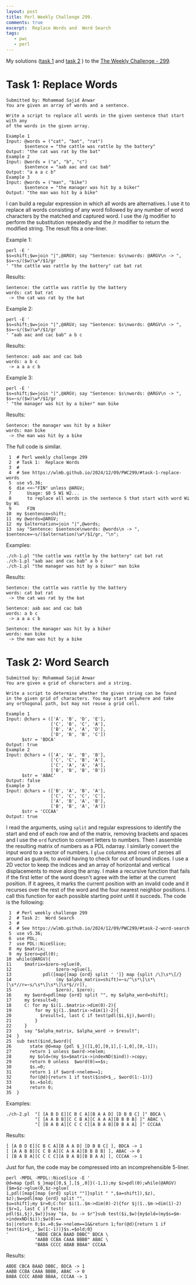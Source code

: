 ```yaml
---
layout: post
title: Perl Weekly Challenge 299.
comments: true
excerpt:  Replace Words and  Word Search
tags:
   - pwc
   - perl
---
```


My solutions
([task 1](https://github.com/wlmb/perlweeklychallenge-club/blob/master/challenge-299/wlmb/perl/ch-1.pl)
and
[task 2](https://github.com/wlmb/perlweeklychallenge-club/blob/master/challenge-299/wlmb/perl/ch-2.pl)
)
to the  [The Weekly Challenge - 299](https://theweeklychallenge.org/blog/perl-weekly-challenge-299).


# Task 1: Replace Words

    Submitted by: Mohammad Sajid Anwar
    You are given an array of words and a sentence.
    
    Write a script to replace all words in the given sentence that start with any
    of the words in the given array.
    
    Example 1
    Input: @words = ("cat", "bat", "rat")
           $sentence = "the cattle was rattle by the battery"
    Output: "the cat was rat by the bat"
    Example 2
    Input: @words = ("a", "b", "c")
           $sentence = "aab aac and cac bab"
    Output: "a a a c b"
    Example 3
    Input: @words = ("man", "bike")
           $sentence = "the manager was hit by a biker"
    Output: "the man was hit by a bike"

I can build a regular expression in which all words are
alternatives. I use it to replace all words consisting of any word
followed by any number of word characters by the matched and captured word. I use
the /g modifier to perform the substitution repeatedly and the /r
modifier to return the modified string. The result fits a one-liner.

Example 1:

    perl -E '
    $s=shift;$w=join "|",@ARGV; say "Sentence: $s\nwords: @ARGV\n -> ", $s=~s/($w)\w*/$1/gr
    ' "the cattle was rattle by the battery" cat bat rat

Results:

    Sentence: the cattle was rattle by the battery
    words: cat bat rat
     -> the cat was rat by the bat

Example 2:

    perl -E '
    $s=shift;$w=join "|",@ARGV; say "Sentence: $s\nwords: @ARGV\n -> ", $s=~s/($w)\w*/$1/gr
    ' "aab aac and cac bab" a b c

Results:

    Sentence: aab aac and cac bab
    words: a b c
     -> a a a c b

Example 3:

    perl -E '
    $s=shift;$w=join "|",@ARGV; say "Sentence: $s\nwords: @ARGV\n -> ", $s=~s/($w)\w*/$1/gr
    ' "the manager was hit by a biker" man bike

Results:

    Sentence: the manager was hit by a biker
    words: man bike
     -> the man was hit by a bike

The full code is similar.

     1  # Perl weekly challenge 299
     2  # Task 1:  Replace Words
     3  #
     4  # See https://wlmb.github.io/2024/12/09/PWC299/#task-1-replace-words
     5  use v5.36;
     6  die <<~"FIN" unless @ARGV;
     7      Usage: $0 S W1 W2...
     8      to replace all words in the sentence S that start with word Wi by Wi
     9      FIN
    10  my $sentence=shift;
    11  my @words=@ARGV;
    12  my $alternation=join "|",@words;
    13  say "Sentence: $sentence\nwords: @words\n -> ", $sentence=~s/($alternation)\w*/$1/gr, "\n";

Examples:

    ./ch-1.pl "the cattle was rattle by the battery" cat bat rat
    ./ch-1.pl "aab aac and cac bab" a b c
    ./ch-1.pl "the manager was hit by a biker" man bike

Results:

    Sentence: the cattle was rattle by the battery
    words: cat bat rat
     -> the cat was rat by the bat
    
    Sentence: aab aac and cac bab
    words: a b c
     -> a a a c b
    
    Sentence: the manager was hit by a biker
    words: man bike
     -> the man was hit by a bike


# Task 2: Word Search

    Submitted by: Mohammad Sajid Anwar
    You are given a grid of characters and a string.
    
    Write a script to determine whether the given string can be found
    in the given grid of characters. You may start anywhere and take
    any orthogonal path, but may not reuse a grid cell.
    
    Example 1
    Input: @chars = (['A', 'B', 'D', 'E'],
                     ['C', 'B', 'C', 'A'],
                     ['B', 'A', 'A', 'D'],
                     ['D', 'B', 'B', 'C'])
          $str = 'BDCA'
    Output: true
    Example 2
    Input: @chars = (['A', 'A', 'B', 'B'],
                     ['C', 'C', 'B', 'A'],
                     ['C', 'A', 'A', 'A'],
                     ['B', 'B', 'B', 'B'])
          $str = 'ABAC'
    Output: false
    Example 3
    Input: @chars = (['B', 'A', 'B', 'A'],
                     ['C', 'C', 'C', 'C'],
                     ['A', 'B', 'A', 'B'],
                     ['B', 'B', 'A', 'A'])
          $str = 'CCCAA'
    Output: true

I read the arguments, using `split` and regular expressions to
identify the start and end of each row and of the matrix, removing brackets and spaces
and I use the `ord` function to convert letters to
numbers. Then I assemble the resulting matrix of numbers as a PDL
ndarray. I similarly convert the input word to a vector of numbers. I `glue`
columns and rows of zeroes all around as guards, to avoid having to
check for out of bound indices. I use a 2D vector to keep the indices
and an array of horizontal and vertical displacements to move along
the array. I make a recursive function that fails if the first letter
of the word doesn't agree with the letter at the current position. If
it agrees, it marks the current position with an invalid code and it
recurses over the rest of the word and the four nearest neighbor
positions. I call this function for each possible starting point until
it succeds. The code is the following:

     1  # Perl weekly challenge 299
     2  # Task 2:  Word Search
     3  #
     4  # See https://wlmb.github.io/2024/12/09/PWC299/#task-2-word-search
     5  use v5.36;
     6  use PDL;
     7  use PDL::NiceSlice;
     8  my $matrix;
     9  my $zero=pdl(0);
    10  while(@ARGV){
    11     $matrix=$zero->glue(0,
    12                 $zero->glue(1,
    13            pdl([map{[map {ord} split ' ']} map {split /\]\s*\[/}
    14                 (my $alpha_matrix=shift)=~s/^\s*\[\s*\[\s*//r=~s/\s*\]\s*\]\s*$//r]),
    15                 $zero), $zero);
    16     my $word=pdl[map {ord} split "", my $alpha_word=shift];
    17     my $result=0;
    18     C: for my $i(1..$matrix->dim(0)-2){
    19         for my $j(1..$matrix->dim(1)-2){
    20           $result=1, last C if test(pdl($i,$j),$word);
    21         }
    22     }
    23     say "$alpha_matrix, $alpha_word -> $result";
    24  }
    25  sub test($ind,$word){
    26       state @d=map {pdl $_}([1,0],[0,1],[-1,0],[0,-1]);
    27       return 1 unless $word->nelem;
    28       my $old=(my $s=$matrix->indexND($ind))->copy;
    29       return 0 unless  $word(0)==$s;
    30       $s.=0;
    31       return 1 if $word->nelem==1;
    32       for(@d){return 1 if test($ind+$_, $word(1:-1))}
    33       $s.=$old;
    34       return 0;
    35  }

Examples:

    ./ch-2.pl  "[ [A B D E][C B C A][B A A D] [D B B C] ]" BDCA \
               "[ [A A B B][C C B A][C A A A][B B B B] ]" ABAC \
               "[ [B A B A][C C C C][A B A B][B B A A] ]" CCCAA

Results:

    [ [A B D E][C B C A][B A A D] [D B B C] ], BDCA -> 1
    [ [A A B B][C C B A][C A A A][B B B B] ], ABAC -> 0
    [ [B A B A][C C C C][A B A B][B B A A] ], CCCAA -> 1

Just for fun, the code may be compressed into an incomprehensible 5-liner.

    perl -MPDL -MPDL::NiceSlice -E '
    @d=map {pdl $_}map{[0,$_],[$_,0]}(-1,1);my $z=pdl(0);while(@ARGV){$m=$z->glue(0,$z->glue(
    1,pdl([map{[map {ord} split ""]}split " ",$a=shift]),$z), $z);$w=pdl[map {ord} split "",
    $u=shift];my $r=0;C:for $i(1..$m->dim(0)-2){for $j(1..$m->dim(1)-2){$r=1, last C if test(
    pdl($i,$j),$w)}}say "$a, $u -> $r"}sub test($i,$w){my$old=(my$s=$m->indexND($i));$w(0)==
    $s||return 0;$s.=0;$w->nelem==1&&return 1;for(@d){return 1 if test($i+$_, $w(1:-1))}$s.=$old;0}
    '          "ABDE CBCA BAAD DBBC" BDCA \
               "AABB CCBA CAAA BBBB" ABAC \
               "BABA CCCC ABAB BBAA" CCCAA

Results:

    ABDE CBCA BAAD DBBC, BDCA -> 1
    AABB CCBA CAAA BBBB, ABAC -> 0
    BABA CCCC ABAB BBAA, CCCAA -> 1

